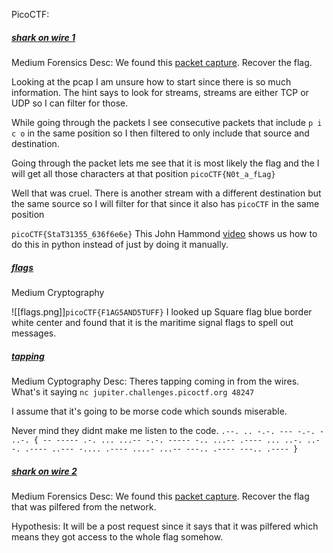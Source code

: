 PicoCTF:

##### [shark on wire 1](https://play.picoctf.org/practice/challenge/30?difficulty=2&page=14&solved=1)
Medium
Forensics
Desc: We found this [packet capture](https://jupiter.challenges.picoctf.org/static/483e50268fe7e015c49caf51a69063d0/capture.pcap). Recover the flag.

Looking at the pcap I am unsure how to start since there is so much information. The hint says to look for streams, streams are either TCP or UDP so I can filter for those.

While going through the packets I see consecutive packets that include `p i c o` in the same position so I then filtered to only include that source and destination.

Going through the packet lets me see that it is most likely the flag and the I will get all those characters at that position
`picoCTF{N0t_a_fLag}`

Well that was cruel.
There is another stream with a different destination but the same source so I will filter for that since it also has `picoCTF` in the same position

`picoCTF{StaT31355_636f6e6e}`
This John Hammond [video](https://www.youtube.com/watch?v=sm6do94cvEY) shows us how to do this in python instead of just by doing it manually.


##### [flags]()
Medium
Cryptography

![[flags.png]]`picoCTF{F1AG5AND5TUFF}`
I looked up Square flag blue border white center and found that it is the maritime signal flags to spell out messages.

##### [tapping](https://play.picoctf.org/practice/challenge/21?difficulty=2&page=14&solved=1)
Medium
Cyptography
Desc: Theres tapping coming in from the wires. What's it saying `nc jupiter.challenges.picoctf.org 48247`

I assume that it's going to be morse code which sounds miserable.

Never mind they didnt make me listen to the code.
`.--. .. -.-. --- -.-. - ..-. { -- ----- .-. ... ...-- -.-. ----- -.. ...-- .---- ... ..-. ..- -. .---- ..--- -.... .---- ....- ...-- ---.. .---- ---.. .---- }`



##### [shark on wire 2](https://play.picoctf.org/practice/challenge/84?difficulty=2&page=13&solved=1)
Medium
Forensics
Desc: We found this [packet capture](https://jupiter.challenges.picoctf.org/static/b506393b6f9d53b94011df000c534759/capture.pcap). Recover the flag that was pilfered from the network.

Hypothesis: It will be a post request since it says that it was pilfered which means they got access to the whole flag somehow.

